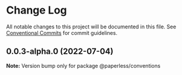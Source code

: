# Change Log

All notable changes to this project will be documented in this file.
See [Conventional Commits](https://conventionalcommits.org) for commit guidelines.

## 0.0.3-alpha.0 (2022-07-04)

**Note:** Version bump only for package @paperless/conventions
